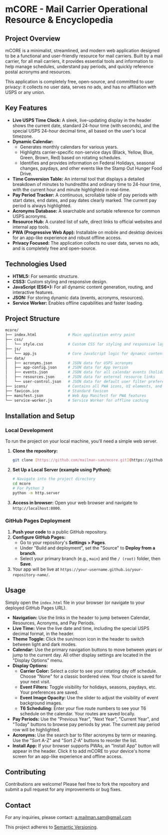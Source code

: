 # mCORE - Mail Carrier Operational Resource & Encyclopedia

## Project Overview

mCORE is a minimalist, streamlined, and modern web application designed to be a functional and user-friendly resource for mail carriers. Built by a mail carrier, for all mail carriers, it provides essential tools and information to help manage schedules, understand pay periods, and quickly reference postal acronyms and resources.

This application is completely free, open-source, and committed to user privacy: it collects no user data, serves no ads, and has no affiliation with USPS or any union.

## Key Features

* **Live USPS Time Clock:** A sleek, live-updating display in the header shows the current date, standard 24-hour time (with seconds), and the special USPS 24-hour decimal time, all based on the user's local timezone.
* **Dynamic Calendar:**
    * Generates monthly calendars for various years.
    * Highlights carrier-specific non-service days (Black, Yellow, Blue, Green, Brown, Red) based on rotating schedules.
    * Identifies and provides information on Federal Holidays, seasonal changes, paydays, and other events like the Stamp Out Hunger Food Drive.
* **Time Conversion Table:** An internal tool that displays a detailed breakdown of minutes to hundredths and ordinary time to 24-hour time, with the current hour and minute highlighted in real-time.
* **Pay Period Tracker:** A continuous, scrollable table of pay periods with start dates, end dates, and pay dates clearly marked. The current pay period is always highlighted.
* **Acronyms Database:** A searchable and sortable reference for common USPS acronyms.
* **Resource Hub:** A curated list of safe, direct links to official websites and internal app tools.
* **PWA (Progressive Web App):** Installable on mobile and desktop devices for an app-like experience and robust offline access.
* **Privacy Focused:** The application collects no user data, serves no ads, and is completely free and open-source.

## Technologies Used

* **HTML5:** For semantic structure.
* **CSS3:** Custom styling and responsive design.
* **JavaScript (ES6+):** For all dynamic content generation, routing, and interactive features.
* **JSON:** For storing dynamic data (events, acronyms, resources).
* **Service Worker:** Enables offline capabilities and faster loading.

## Project Structure
```bash
mcore/
├── index.html              # Main application entry point
├── css/
│   └── style.css           # Custom CSS for styling and responsive layouts
├── js/
│   └── app.js              # Core JavaScript logic for dynamic content and interactions
├── data/
│   ├── acronyms.json       # JSON data for USPS acronyms
│   ├── app-config.json     # JSON data for App Version
│   ├── events.json         # JSON data for all calendar events (holidays, seasons, etc.)
│   ├── resources.json      # JSON data for external resource links
│   └── user-control.json   # JSON data for default user filter preferences
├── icons/                  # Contains all PWA icons, UI elements, and event icons
├── favicon.ico             # Standard favicon
├── manifest.json           # Web App Manifest for PWA features
└── service-worker.js       # Service Worker for offline caching
```
## Installation and Setup

### Local Development

To run the project on your local machine, you'll need a simple web server.

1.  **Clone the repository:**
    ```bash
    git clone [https://github.com/mailman-sam/mcore.git](https://github.com/mailman-sam/mcore.git)
    ```
2.  **Set Up a Local Server (example using Python):**
    ```bash
    # Navigate into the project directory
    cd mcore
    # For Python 3
    python -m http.server
    ```
3.  **Access in browser:** Open your web browser and navigate to `http://localhost:8000`.

### GitHub Pages Deployment

1.  **Push your code** to a public GitHub repository.
2.  **Configure GitHub Pages:**
    * Go to your repository's **Settings > Pages**.
    * Under "Build and deployment", set the "Source" to **Deploy from a branch**.
    * Select your primary branch (e.g., `main`) and the `/ (root)` folder, then **Save**.
3.  Your app will be live at `https://your-username.github.io/your-repository-name/`.

## Usage

Simply open the `index.html` file in your browser (or navigate to your deployed GitHub Pages URL).

* **Navigation:** Use the links in the header to jump between Calendar, Resources, Acronyms, and Pay Periods.
* **Live Time:** View the live date and time, including the special USPS decimal format, in the header.
* **Theme Toggle:** Click the sun/moon icon in the header to switch between light and dark modes.
* **Calendar:** Use the primary navigation buttons to move between years or jump to the current day. All other display settings are located in the "Display Options" menu.
* **Display Options:**
    * **Carrier Color:** Select a color to see your rotating day off schedule. Choose "None" for a classic bordered view. Your choice is saved for your next visit.
    * **Event Filters:** Toggle visibility for holidays, seasons, paydays, etc. Your preferences are saved.
    * **Event Image Opacity:** Use the slider to adjust the visibility of event background images.
    * **T6 Scheduling:** Enter your five route numbers to see your T6 schedule on the calendar. Your routes are saved locally.
* **Pay Periods:** Use the "Previous Year", "Next Year", "Current Year", and "Today" buttons to browse pay periods by year. The current pay period row will be highlighted.
* **Acronyms:** Use the search bar to filter acronyms by term or meaning. Use the "Sort A-Z" and "Sort Z-A" buttons to reorder the list.
* **Install App:** If your browser supports PWAs, an "Install App" button will appear in the header. Click it to add mCORE to your device's home screen for an app-like experience and offline access.

## Contributing

Contributions are welcome! Please feel free to fork the repository and submit a pull request for any improvements or bug fixes.

## Contact

For any inquiries, please contact: a.mailman.sam@gmail.com

This project adheres to [Semantic Versioning](https://semver.org/).